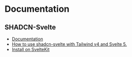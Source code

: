 # Documentation

## SHADCN-Svelte

- [Documentation](https://next.shadcn-svelte.com/)
- [How to use shadcn-svelte with Tailwind v4 and Svelte 5.](https://next.shadcn-svelte.com/docs/migration/tailwind-v4)
- [Install on SvelteKit](https://next.shadcn-svelte.com/docs/installation/sveltekit)
